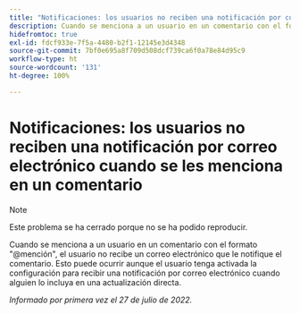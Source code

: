 ```yaml
---
title: "Notificaciones: los usuarios no reciben una notificación por correo electrónico cuando se les menciona en un comentario"
description: Cuando se menciona a un usuario en un comentario con el formato "@mención", el usuario no recibe un correo electrónico que le notifique el comentario. Esto puede ocurrir aunque el usuario tenga activada la configuración para recibir una notificación por correo electrónico cuando alguien lo incluya en una actualización directa.
hidefromtoc: true
exl-id: fdcf933e-7f5a-4480-b2f1-12145e3d4348
source-git-commit: 7bf0e695a8f709d508dcf739ca6f0a78e84d95c9
workflow-type: ht
source-wordcount: '131'
ht-degree: 100%

---
```


# Notificaciones: los usuarios no reciben una notificación por correo electrónico cuando se les menciona en un comentario

>[!NOTE]
>
>Este problema se ha cerrado porque no se ha podido reproducir.

Cuando se menciona a un usuario en un comentario con el formato &quot;@mención&quot;, el usuario no recibe un correo electrónico que le notifique el comentario. Esto puede ocurrir aunque el usuario tenga activada la configuración para recibir una notificación por correo electrónico cuando alguien lo incluya en una actualización directa.

_Informado por primera vez el 27 de julio de 2022._
